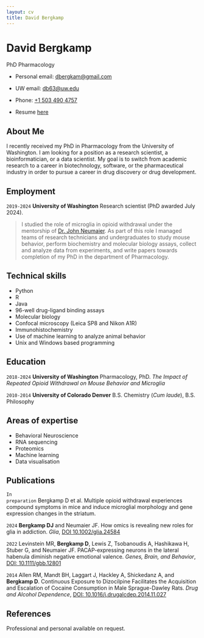 ```yaml
---
layout: cv
title: David Bergkamp
---
```

# David Bergkamp
PhD Pharmacology

* Personal email: [dbergkam@gmail.com](mailto:dbergkam@gmail.com)

* UW email: [db63@uw.edu](mailto:foo@xyz.com)

* Phone: [+1 503 490 4757](tel:+1-5034904757)

* Resume [here](resume_GitHub.pdf)

## About Me

I recently received my PhD in Pharmacology from the University of Washington. I am looking for a position as a research scientist, a bioinformatician, or a data scientist. My goal is to switch from academic research to a career in biotechnology, software, or the pharmaceutical industry in order to pursue a career in drug discovery or drug development.

## Employment

`2019-2024`
__University of Washington__ Research scientist (PhD awarded July 2024).
> I studied the role of microglia in opioid withdrawal under the mentorship of [Dr. John Neumaier](https://depts.washington.edu/mnsl/). As part of this role I managed teams of research technicians and undergraduates to study mouse behavior, perform biochemistry and molecular biology assays, collect and analyze data from experiments, and write papers towards completion of my PhD in the department of Pharmacology.

## Technical skills

* Python
* R
* Java
* 96-well drug-ligand binding assays
* Molecular biology
* Confocal microscopy (Leica SP8 and Nikon A1R)
* Immunohistochemistry
* Use of machine learning to analyze animal behavior
* Unix and Windows based programming

## Education

`2018-2024`
__University of Washington__ Pharmacology, PhD. _The Impact of Repeated Opioid Withdrawal on Mouse Behavior and Microglia_

`2010-2014`
__University of Colorado Denver__ B.S. Chemistry (_Cum laude_), B.S. Philosophy

## Areas of expertise

* Behavioral Neuroscience
* RNA sequencing
* Proteomics
* Machine learning
* Data visualisation

## Publications

`In`<br>`preparation`
Bergkamp D et al. Multiple opioid withdrawal experiences compound symptoms in mice and induce microglial morphology and gene expression changes in the striatum.

`2024`
__Bergkamp DJ__ and Neumaier JF. How omics is revealing new roles for glia in addiction. _Glia_, [DOI 10.1002/glia.24584](https://onlinelibrary.wiley.com/doi/10.1002/glia.24584)

`2022`
Levinstein MR, __Bergkamp D__, Lewis Z, Tsobanoudis A, Hashikawa H, Stuber G, and Neumaier JF. PACAP-expressing neurons in the lateral habenula diminish negative emotional valence. _Genes, Brain, and Behavior_, [DOI: 10.1111/gbb.12801](https://doi.org/10.1111/gbb.12801)

`2014`
Allen RM, Mandt BH, Laggart J, Hackley A, Shickedanz A, and __Bergkamp D__. Continuous Exposure to Dizocilpine Facilitates the Acquisition and Escalation of Cocaine Consumption in Male Sprague-Dawley Rats. _Drug and Alcohol Dependence_, [DOI: 10.1016/j.drugalcdep.2014.11.027](https://doi.org/10.1016/j.drugalcdep.2014.11.027)

## References

Professional and personal available on request.

<!-- ### Footer

Last updated: October 2024 -->
